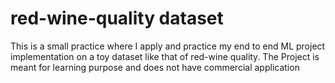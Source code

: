 # red-wine-quality dataset
This is a small practice where I apply and practice my end to end ML project implementation on a toy dataset like that of red-wine quality. 
The Project is meant for learning purpose and does not have commercial application
